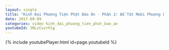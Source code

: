 ```yaml
---
layout: single
title: "Kinh Đại Phương Tiện Phật Báo Ân - Phần 2: Bồ Tát Mười Phương Lắng Nghe Diệu Pháp"
date: 2017-09-09
categories: video kinh_dai_phuong_tien_phat_bao_an
youtubeId: 3NLzCuzrhlg
---
```


{% include youtubePlayer.html id=page.youtubeId %}
